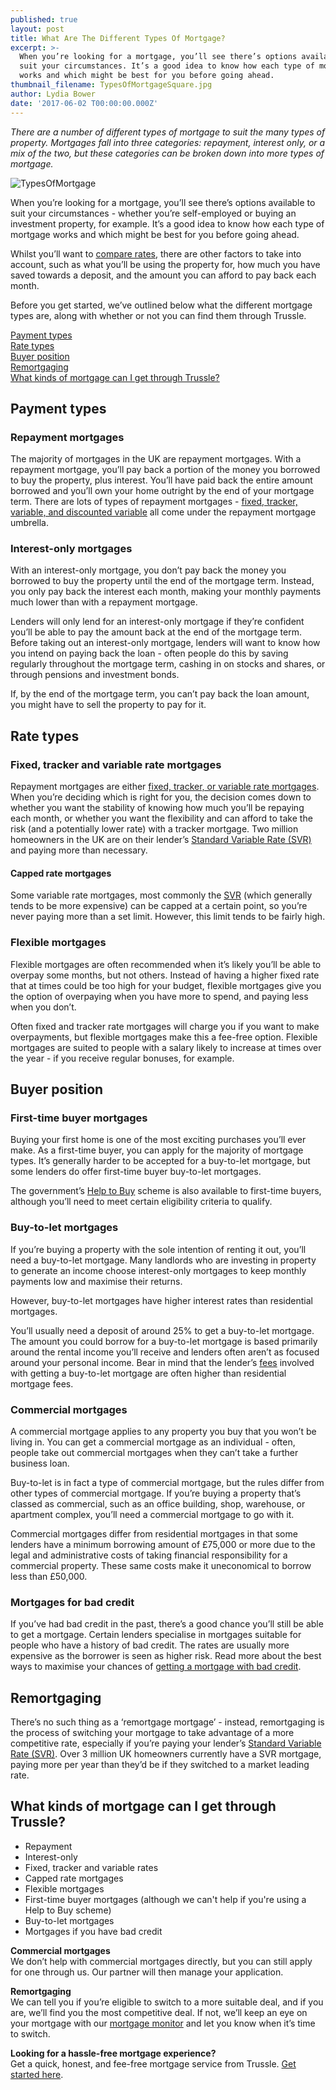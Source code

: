 ```yaml
---
published: true
layout: post
title: What Are The Different Types Of Mortgage?
excerpt: >-
  When you’re looking for a mortgage, you’ll see there’s options available to
  suit your circumstances. It’s a good idea to know how each type of mortgage
  works and which might be best for you before going ahead.  
thumbnail_filename: TypesOfMortgageSquare.jpg
author: Lydia Bower
date: '2017-06-02 T00:00:00.000Z'
---
```

_There are a number of different types of mortgage to suit the many types of property. Mortgages fall into three categories: repayment, interest only, or a mix of the two, but these categories can be broken down into more types of mortgage._

![TypesOfMortgage]({{site.baseurl}}/images/post_images/TypesOfMortgage.jpg)

When you’re looking for a mortgage, you’ll see there’s options available to suit your circumstances - whether you’re self-employed or buying an investment property, for example. It’s a good idea to know how each type of mortgage works and which might be best for you before going ahead.

Whilst you’ll want to [compare rates](https://trussle.com/blog/how-to-compare-remortgage-deals), there are other factors to take into account, such as what you’ll be using the property for, how much you have saved towards a deposit, and the amount you can afford to pay back each month. 

Before you get started, we’ve outlined below what the different mortgage types are, along with whether or not you can find them through Trussle. 

[Payment types](#payment-types)  
[Rate types](#rate-types)  
[Buyer position](#buyer-position)  
[Remortgaging](#remortgaging)  
[What kinds of mortgage can I get through Trussle?](#what-kinds-of-mortgage-can-i-get-through-trussle)

## Payment types
### Repayment mortgages
The majority of mortgages in the UK are repayment mortgages. With a repayment mortgage, you’ll pay back a portion of the money you borrowed to buy the property, plus interest. You’ll have paid back the entire amount borrowed and you’ll own your home outright by the end of your mortgage term. There are lots of types of repayment mortgages - [fixed, tracker, variable, and discounted variable](https://trussle.com/blog/fixed-tracker-and-variable-rates-explained) all come under the repayment mortgage umbrella. 

### Interest-only mortgages
With an interest-only mortgage, you don’t pay back the money you borrowed to buy the property until the end of the mortgage term. Instead, you only pay back the interest each month, making your monthly payments much lower than with a repayment mortgage. 

Lenders will only lend for an interest-only mortgage if they’re confident you’ll be able to pay the amount back at the end of the mortgage term. Before taking out an interest-only mortgage, lenders will want to know how you intend on paying back the loan - often people do this by saving regularly throughout the mortgage term, cashing in on stocks and shares, or through pensions and investment bonds.  

If, by the end of the mortgage term, you can’t pay back the loan amount, you might have to sell the property to pay for it. 

## Rate types

### Fixed, tracker and variable rate mortgages
Repayment mortgages are either [fixed, tracker, or variable rate mortgages](https://trussle.com/blog/fixed-tracker-and-variable-rates-explained). When you’re deciding which is right for you, the decision comes down to whether you want the stability of knowing how much you’ll be repaying each month, or whether you want the flexibility and can afford to take the risk (and a potentially lower rate) with a tracker mortgage. Two million homeowners in the UK are on their lender’s [Standard Variable Rate (SVR)](https://trussle.com/blog/what-is-a-standard-variable-rate) and paying more than necessary. 

#### Capped rate mortgages

Some variable rate mortgages, most commonly the [SVR](https://trussle.com/blog/what-is-a-standard-variable-rate) (which generally tends to be more expensive) can be capped at a certain point, so you’re never paying more than a set limit. However, this limit tends to be fairly high. 

### Flexible mortgages

Flexible mortgages are often recommended when it’s likely you’ll be able to overpay some months, but not others. Instead of having a higher fixed rate that at times could be too high for your budget, flexible mortgages give you the option of overpaying when you have more to spend, and paying less when you don’t. 

Often fixed and tracker rate mortgages will charge you if you want to make overpayments, but flexible mortgages make this a fee-free option. Flexible mortgages are suited to people with a salary likely to increase at times over the year - if you receive regular bonuses, for example. 

## Buyer position

### First-time buyer mortgages
Buying your first home is one of the most exciting purchases you’ll ever make. As a first-time buyer, you can apply for the majority of mortgage types. It’s generally harder to be accepted for a buy-to-let mortgage, but some lenders do offer first-time buyer buy-to-let mortgages. 

The government’s [Help to Buy](https://www.helptobuy.gov.uk/) scheme is also available to first-time buyers, although you’ll need to meet certain eligibility criteria to qualify. 

### Buy-to-let mortgages
If you’re buying a property with the sole intention of renting it out, you’ll need a buy-to-let mortgage. Many landlords who are investing in property to generate an income choose interest-only mortgages to keep monthly payments low and maximise their returns. 

However, buy-to-let mortgages have higher interest rates than residential mortgages. 

You’ll usually need a deposit of around 25% to get a buy-to-let mortgage. The amount you could borrow for a buy-to-let mortgage is based primarily around the rental income you’ll receive and lenders often aren’t as focused around your personal income. Bear in mind that the lender’s [fees](https://trussle.com/blog/fees-getting-a-mortgage) involved with getting a buy-to-let mortgage are often higher than residential mortgage fees. 

### Commercial mortgages 
A commercial mortgage applies to any property you buy that you won’t be living in. You can get a commercial mortgage as an individual - often, people take out commercial mortgages when they can’t take a further business loan.

Buy-to-let is in fact a type of commercial mortgage, but the rules differ from other types of commercial mortgage. If you’re buying a property that’s classed as commercial, such as an office building, shop, warehouse, or apartment complex, you’ll need a commercial mortgage to go with it. 

Commercial mortgages differ from residential mortgages in that some lenders have a minimum borrowing amount of £75,000 or more due to the legal and administrative costs of taking financial responsibility for a commercial property. These same costs make it uneconomical to borrow less than £50,000.

### Mortgages for bad credit
If you’ve had bad credit in the past, there’s a good chance you’ll still be able to get a mortgage. Certain lenders specialise in mortgages suitable for people who have a history of bad credit. The rates are usually more expensive as the borrower is seen as higher risk. Read more about the best ways to maximise your chances of [getting a mortgage with bad credit](https://trussle.com/blog/getting-a-mortgage-with-bad-credit).


## Remortgaging
There’s no such thing as a ‘remortgage mortgage’ - instead, remortgaging is the process of switching your mortgage to take advantage of a more competitive rate, especially if you’re paying your lender’s [Standard Variable Rate (SVR)](https://trussle.com/blog/what-is-a-standard-variable-rate). Over 3 million UK homeowners currently have a SVR mortgage, paying more per year than they’d be if they switched to a market leading rate.


## What kinds of mortgage can I get through Trussle?
  
- Repayment
- Interest-only 
- Fixed, tracker and variable rates
- Capped rate mortgages
- Flexible mortgages 
- First-time buyer mortgages (although we can't help if you're using a Help to Buy scheme)
- Buy-to-let mortgages
- Mortgages if you have bad credit

**Commercial mortgages**  
We don’t help with commercial mortgages directly, but you can still apply for one through us. Our partner will then manage your application.

**Remortgaging**  
We can tell you if you’re eligible to switch to a more suitable deal, and if you are, we’ll find you the most competitive deal. If not, we’ll keep an eye on your mortgage with our [mortgage monitor](https://apply.trussle.com/remortgage-quick-check) and let you know when it’s time to switch. 


**Looking for a hassle-free mortgage experience?**  
Get a quick, honest, and fee-free mortgage service from Trussle. [Get started here](https://trussle.com/?utm_source=blog&utm_medium=get-started-cta&utm_campaign=170503).
